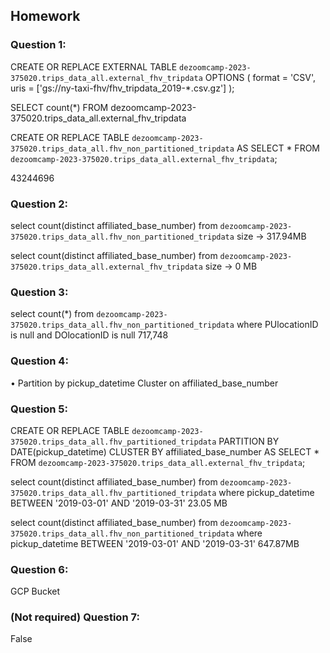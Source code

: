## Homework

### Question 1: 

CREATE OR REPLACE EXTERNAL TABLE `dezoomcamp-2023-375020.trips_data_all.external_fhv_tripdata`
OPTIONS (
format = 'CSV',
uris = ['gs://ny-taxi-fhv/fhv_tripdata_2019-*.csv.gz']
);

SELECT count(*) FROM dezoomcamp-2023-375020.trips_data_all.external_fhv_tripdata

CREATE OR REPLACE TABLE `dezoomcamp-2023-375020.trips_data_all.fhv_non_partitioned_tripdata`
AS SELECT * FROM `dezoomcamp-2023-375020.trips_data_all.external_fhv_tripdata`;

43244696

### Question 2: 

select 
    count(distinct affiliated_base_number)
  from `dezoomcamp-2023-375020.trips_data_all.fhv_non_partitioned_tripdata`
size → 317.94MB

select 
    count(distinct affiliated_base_number)
  from `dezoomcamp-2023-375020.trips_data_all.external_fhv_tripdata`
size → 0 MB

### Question 3: 

select 
    count(*)
  from `dezoomcamp-2023-375020.trips_data_all.fhv_non_partitioned_tripdata`
  where PUlocationID is null and DOlocationID is null
717,748

### Question 4: 
• Partition by pickup_datetime Cluster on affiliated_base_number

### Question 5: 
CREATE OR REPLACE TABLE `dezoomcamp-2023-375020.trips_data_all.fhv_partitioned_tripdata` 
PARTITION BY DATE(pickup_datetime)
CLUSTER BY affiliated_base_number
AS SELECT * FROM `dezoomcamp-2023-375020.trips_data_all.external_fhv_tripdata`;

select
  count(distinct affiliated_base_number)
from `dezoomcamp-2023-375020.trips_data_all.fhv_partitioned_tripdata` 
where 
pickup_datetime BETWEEN '2019-03-01' AND '2019-03-31'
23.05 MB

select
  count(distinct affiliated_base_number)
from `dezoomcamp-2023-375020.trips_data_all.fhv_non_partitioned_tripdata` 
where 
pickup_datetime BETWEEN '2019-03-01' AND '2019-03-31'
647.87MB

### Question 6: 
GCP Bucket

### (Not required) Question 7: 
False